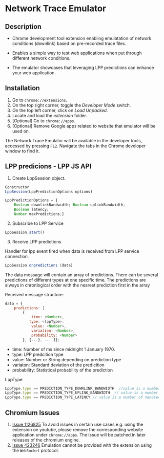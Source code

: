 # Network Trace Emulator



Description
-----------
- Chrome development tool extension enabling emulatation of network conditions (downlink) based on pre-recorded trace files.

- Enables a simple way to test web applications when put through different network conditions.

- The emulator showcases that leveraging LPP predictions can enhance your web application.

Installation
-----------

1. Go to `chrome://extensions`.
2. On the top right corner, toggle the *Developer Mode* switch.
3. On the top left corner, click on *Load Unpacked*.
4. Locate and load the *extension* folder.
5. [Optional] Go to `chrome://apps`.
6. [Optional] Remove Google apps related to website that emulator will be used on.

The Network Trace Emulator will be available in the developer tools, accessed
by pressing `F12`. Navigate the tabs in the Chrome developer window to find it.


LPP predicions - LPP JS API
-----------
1. Create LppSession object.
```javascript
Constructor
LppSession(LppPredictionOptions options)

LppPredictionOptions = {
    Boolean downlinkBandwidth; Boolean uplinkBandwidth;
    Boolean latency;  
    Number maxPredictions;}

```
2. Subscribe to LPP Service
```javascript
LppSession.start()

```
3. Receive LPP predictions

Handler for lpp event fired when data is received from LPP service connection. 

```javascript
LppSession.onpredictions (data)

```
The data message will contain an array of predictions. 
There can be several predictions of different types at one specific time.
The predictions are always in chronlogical order with the nearest prediction first in the array

Received message structure:
```javascript
data = {
    predictions: [
        {
            time: <Number>,
	       type: <lppType>,
            value: <Number>,
            variation: <Number>,
            probability: <Number>
        }, {...}, ... ]};
```
* time: Number of ms since midnight 1 January 1970.
* type: LPP predcition type 
* value: Number or String depending on prediction type
* variaton: Standard deviation of the predicition
* probability: Statistical probability of the prediction


LppType 

```javascript
LppType.type == PREDICTION_TYPE_DOWNLINK_BANDWIDTH  //value is a number of kilobits per second
LppType.type == PREDICTION_TYPE_UPLINK_BANDWIDTH  // value is a number of kilobits per second
LppType.type == PREDICTION_TYPE_LATENCY // value is a number of nanoseconds
```

Chromium Issues
-----------

1. [Issue 1126825](https://bugs.chromium.org/p/chromium/issues/detail?id=1126825) To avoid issues in certain use cases e.g. using the extension on youtube, please remove the corresponding website application under `chrome://apps`. The issue will be patched in later releases of the chromium engine. 
2. [Issue 423246](https://bugs.chromium.org/p/chromium/issues/detail?id=423246) Emulation cannot be provided with the extension using the `WebSocket` protocol. 





